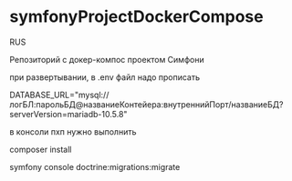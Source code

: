 # symfonyProjectDockerCompose

RUS

Репозиторий с докер-компос проектом Симфони


при развертывании, в .env файл надо прописать 

DATABASE_URL="mysql://логБЛ:парольБД@названиеКонтейера:внутреннийПорт/названиеБД?serverVersion=mariadb-10.5.8"

в консоли пхп нужно выполнить

composer install

symfony console doctrine:migrations:migrate
